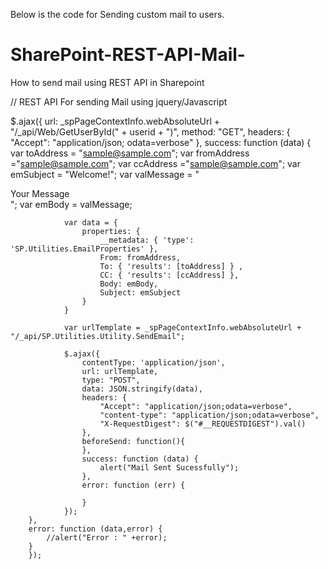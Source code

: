 Below is the code for Sending custom mail to users.

# SharePoint-REST-API-Mail-
How to send mail using REST API in Sharepoint

// REST API For sending Mail using jquery/Javascript

$.ajax({
		url: _spPageContextInfo.webAbsoluteUrl + "/_api/Web/GetUserById(" + userid + ")",
		method: "GET",
		headers: { "Accept": "application/json; odata=verbose" },
		success: function (data) {
				var toAddress = "sample@sample.com";
				var fromAddress ="sample@sample.com";
				var ccAddress ="sample@sample.com";
				var emSubject = "Welcome!";
				var valMessage = "<div>Your Message</div>";
				var emBody = valMessage;

				var data = {
					properties: {
						__metadata: { 'type': 'SP.Utilities.EmailProperties' },
						From: fromAddress,
						To: { 'results': [toAddress] } ,
						CC: { 'results': [ccAddress] },
						Body: emBody,
						Subject: emSubject
					}            
				}

				var urlTemplate = _spPageContextInfo.webAbsoluteUrl + "/_api/SP.Utilities.Utility.SendEmail";

				$.ajax({
					contentType: 'application/json',
					url: urlTemplate,
					type: "POST",
					data: JSON.stringify(data),
					headers: {
						"Accept": "application/json;odata=verbose",
						"content-type": "application/json;odata=verbose",
						"X-RequestDigest": $("#__REQUESTDIGEST").val()
					},
					beforeSend: function(){ 
					},
					success: function (data) {
						alert("Mail Sent Sucessfully");
					},
					error: function (err) {

					}
				});
		},
		error: function (data,error) {
			//alert("Error : " +error);
		}
		});

